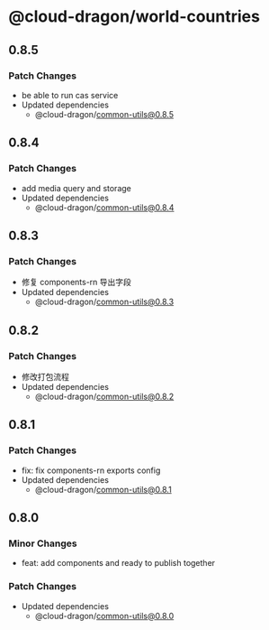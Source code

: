 # @cloud-dragon/world-countries

## 0.8.5

### Patch Changes

- be able to run cas service
- Updated dependencies
  - @cloud-dragon/common-utils@0.8.5

## 0.8.4

### Patch Changes

- add media query and storage
- Updated dependencies
  - @cloud-dragon/common-utils@0.8.4

## 0.8.3

### Patch Changes

- 修复 components-rn 导出字段
- Updated dependencies
  - @cloud-dragon/common-utils@0.8.3

## 0.8.2

### Patch Changes

- 修改打包流程
- Updated dependencies
  - @cloud-dragon/common-utils@0.8.2

## 0.8.1

### Patch Changes

- fix: fix components-rn exports config
- Updated dependencies
  - @cloud-dragon/common-utils@0.8.1

## 0.8.0

### Minor Changes

- feat: add components and ready to publish together

### Patch Changes

- Updated dependencies
  - @cloud-dragon/common-utils@0.8.0
